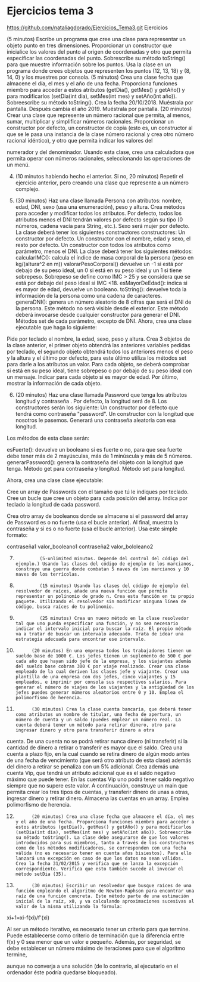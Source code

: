 # Ejercicios tema 3
https://github.com/nataliagdorado/Ejercicios_Tema3.git
Ejercicios




(5 minutos) Escribe un programa que cree una clase para representar un objeto punto en tres dimensiones. Proporcionar un constructor que inicialice los valores del punto al origen de coordenadas y otro que permita especificar las coordenadas del punto. Sobrescribe su método toString() para que muestre información sobre los puntos. Usa la clase en un programa donde crees objetos que representen los puntos (12, 13, 18) y (8, 14, 0) y los muestres por consola.
(5 minutos) Crea una clase fecha que almacene el día, el mes y el año de una fecha. Proporciona funciones miembro para acceder a estos atributos (getDia(), getMes() y getAño() y para modificarlos (setDia(int dia), setMes(int mes) y setAño(int año)). Sobreescribe su método toString(). Crea la fecha 20/10/2018. Muéstrala por pantalla. Después cambia el año 2019. Muéstrala por pantalla.
(20 minutos) Crear una clase que represente un número racional que permita, al menos, sumar, multiplicar y simplificar números racionales. Proporcionar un constructor por defecto, un constructor de copia (esto es, un constructor al que se le pasa una instancia de la clase número racional y crea otro número racional idéntico), y otro que permita indicar los valores del
 
 
numerador y del denominador. Usando esta clase, crea una calculadora que permita operar con números racionales, seleccionando las operaciones de un menú.

4. (10 minutos habiendo hecho el anterior. Si no, 20 minutos) Repetir el ejercicio anterior, pero creando una clase que represente a un número complejo.

5. (30 minutos) Haz una clase llamada Persona con atributos: nombre, edad, DNI, sexo (usa una enumeración), peso y altura. Crea métodos para acceder y modificar todos los atributos.
Por defecto, todos los atributos menos el DNI tendrán valores por defecto según su tipo (0 números, cadena vacía para String, etc.). Sexo será mujer por defecto. La clase deberá tener los siguientes constructores constructores:
Un constructor por defecto.
Un constructor con el nombre, edad y sexo, el resto por defecto.
Un constructor con todos los atributos como parámetro, menos el DNI. La clase deberá tener los siguientes métodos:
calcularIMC(): calcula el índice de masa corporal de la persona (peso en kg/(altura^2 en m))
valorarPesoCorporal() devuelve un -1 si está por debajo de su peso ideal, un 0 si está en su peso ideal y un 1 si tiene sobrepeso. Sobrepeso se define como IMC > 25 y se considera que se está por debajo del peso ideal si IMC <18.
esMayorDeEdad(): indica si es mayor de edad, devuelve un booleano.
toString(): devuelve toda la información de la persona como una cadena de caracteres.
generaDNI(): genera un número aleatorio de 8 cifras que será el DNI de la persona. Este método no será visible desde el exterior. Este método deberá invocarse desde cualquier constructor para generar el DNI.
Métodos set de cada parámetro, excepto de DNI. Ahora, crea una clase ejecutable que haga lo siguiente:
 
 
Pide por teclado el nombre, la edad, sexo, peso y altura.
Crea 3 objetos de la clase anterior, el primer objeto obtendrá las anteriores variables pedidas por teclado, el segundo objeto obtendrá todos los anteriores menos el peso y la altura y el último por defecto, para este último utiliza los métodos set para darle a los atributos un valor.
Para cada objeto, se deberá comprobar si está en su peso ideal, tiene sobrepeso o por debajo de su peso ideal con un mensaje.
Indicar para cada objeto si es mayor de edad.
Por último, mostrar la información de cada objeto.








6. (20 minutos) Haz una clase llamada Password que tenga los atributos longitud y contraseña . Por defecto, la longitud será de 8. Los constructores serán los siguiente:
Un constructor por defecto que tendrá como contraseña "password".
Un constructor con la longitud que nosotros le pasemos. Generará una contraseña aleatoria con esa longitud.


Los métodos de esta clase serán:

esFuerte(): devuelve un booleano si es fuerte o no, para que sea fuerte debe tener más de 2 mayúsculas, más de 1 minúscula y más de 5 números.
generarPassword():        genera la contraseña del objeto con la longitud que tenga.
Método get para contraseña y longitud.
Método set para longitud.


Ahora, crea una clase clase ejecutable:


Cree un array de Passwords con el tamaño que tú le indiques por teclado.
Cree un bucle que cree un objeto para cada posición del array. Indica por teclado la longitud de cada password.
 
 
Crea otro array de booleanos donde se almacene si el password del array de Password es o no fuerte (usa el bucle anterior).
Al final, muestra la contraseña y si es o no fuerte (usa el bucle anterior). Usa este simple formato:


contraseña1 valor_booleano1 contraseña2 valor_bololeano2







7.              (5-unlimited minutos. Depende del control del código del ejemplo.) Usando las clases del código de ejemplo de los marcianos, construye una guerra donde combatan 5 naves de los marcianos y 10 naves de los terrícolas.

8.              (15 minutos) Usando las clases del código de ejemplo del resolvedor de raíces, añade una nueva función que permita representar un polinomio de grado n. Crea esta función en tu propio paquete. Utilizando el resolvedor sin modificar ninguna línea de código, busca raíces de tu polinomio.

9.              (25 minutos) Crea un nuevo método en la clase resolvedor tal que uno pueda especificar una función, y no sea necesario indicar el intervalo inicial para buscar la raíz. El propio método va a tratar de buscar un intervalo adecuado. Trata de idear una estrategia adecuada para encontrar ese intervalo.

10.           (20 minutos) En una empresa todos los trabajadores tienen un sueldo base de 1000 €. Los jefes tienen un suplemento de 500 € por cada año que hayan sido jefe de la empresa, y los viajantes además del sueldo base cobran 300 € por viaje realizado. Crear una clase empleado de la cual deriven las clases jefe y viajante. Crear una plantilla de una empresa con dos jefes, cinco viajantes y 15 empleados, e imprimir por consola sus respectivos salarios. Para generar el número de viajes de los viajantes y la antigüedad de los jefes puedes generar números aleatorios entre 0 y 10. Emplea el polimorfismo de herencia.

11.           (30 minutos) Crea la clase cuenta bancaria, que deberá tener como atributos un nombre de titular, una fecha de apertura, un número de cuenta y un saldo (puedes emplear un número real. La cuenta deberá tener un método para retirar dinero, otro para ingresar dinero y otro para transferir dinero a otra



cuenta. De una cuenta no se podrá retirar nunca dinero (ni transferir) si la cantidad de dinero a retirar o transferir es mayor que el saldo. Crea una cuenta a plazo fijo, en la cual cuando se retira dinero de algún modo antes de una fecha de vencimiento (que será otro atributo de esta clase) además del dinero a retirar se penaliza con un 5% adicional. Crea además una cuenta Vip, que tendrá un atributo adicional que es el saldo negativo máximo que puede tener. En las cuentas Vip uno podrá tener saldo negativo siempre que no supere este valor. A continuación, construye un main que permita crear los tres tipos de cuentas, y transferir dinero de unas a otras, ingresar dinero y retirar dinero. Almacena las cuentas en un array. Emplea polimorfismo de herencia.

12.           (20 minutos) Crea una clase fecha que almacene el día, el mes y el año de una fecha. Proporciona funciones miembro para acceder a estos atributos (getDia(), getMes() y getAño() y para modificarlos (setDia(int dia), setMes(int mes) y setAño(int año)). Sobreescribe su método toString(). La clase debe asegurarse de que los valores introducidos para sus miembros, tanto a través de los constructores como de los métodos modificadores, se corresponden con una fecha válida (no es necesario tener en cuenta años bisiestos). Para ello lanzará una excepción en caso de que los datos no sean válidos. Crea la fecha 31/02/2015 y verifica que se lanza la excepción correspondiente. Verifica que esto también sucede al invocar el método setDia (35).

13.           (30 minutos) Escribir un resolvedor que busque raíces de una función empleando el algoritmo de Newton-Raphson para encontrar una raíz de una función concreta. Este método parte de una estimación inicial de la raíz, x0, y va calculando aproximaciones sucesivas al valor de la misma utilizando la fórmula:



xi+1=xi-f(xi)/f'(xi)

 

Al ser un método iterativo, es necesario tener un criterio para que termine. Puede establecerse como criterio de terminación que la diferencia entre f(x) y 0 sea menor que un valor e pequeño. Además, por seguridad, se debe establecer un número máximo de iteraciones para que el algoritmo termine,



aunque no converja a una solución (de lo contrario, al ejecutarlo en el ordenador éste podría quedarse bloqueado).
